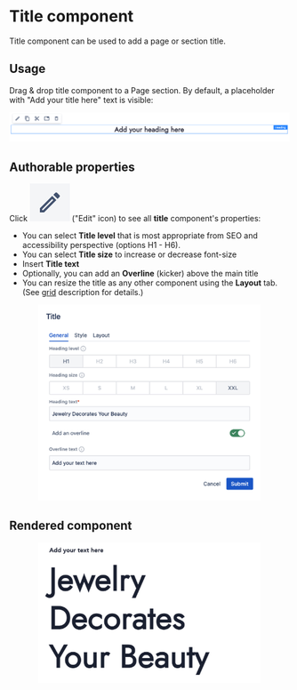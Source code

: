 # Title component

Title component can be used to add a page or section title.

## Usage

Drag & drop title component to a Page section. By default, a placeholder with "Add your title here" text is visible:

<p align="center" width="100%">
    <img class="image--with-border" src="./heading-placeholder.jpg" alt="Title placeholder">
</p>

## Authorable properties

Click <img class="image--inline" src="../images/edit-icon.jpg" alt="Edit icon"> ("Edit" icon) to see all **title** component's properties:

- You can select **Title level** that is most appropriate from SEO and accessibility perspective (options H1 - H6).
- You can select **Title size** to increase or decrease font-size
- Insert **Title text**
- Optionally, you can add an **Overline** (kicker) above the main title
- You can resize the title as any other component using the **Layout** tab. (See [grid](../grid) description for details.)

<p align="center" width="100%">
    <img class="image--with-border" src="./dialog.jpg" alt="Title general properties" width="400px">
</p>

## Rendered component

<p align="center" width="100%">
    <img class="image--with-border" src="./heading-example.jpg" alt="Title rendered on a page" width="400px">
</p>
